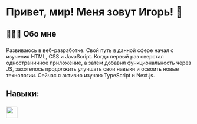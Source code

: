 
<h1>Привет, мир! Меня зовут Игорь! 👋</h1>

###

<h2>👨🏻‍💻 Обо мне</h2>

###

<p>Развиваюсь в веб-разработке. Свой путь в данной сфере начал с изучения HTML, CSS и JavaScript. Когда первый раз сверстал одностраничное приложение, а затем добавил функциональность через JS, захотелось продолжить улучшать свои навыки и освоить новые технологии.  Сейчас я активно изучаю TypeScript и Next.js.</p>

###

<h2>Навыки:</h2>

###

<div>
 <img src="https://cdn-icons-png.flaticon.com/128/136/136530.png" height="30" />
 <img width="15" />
</div>
